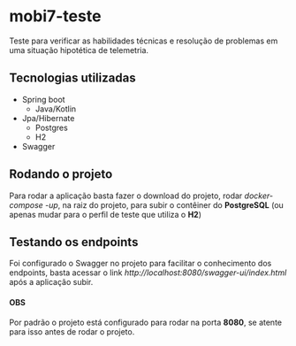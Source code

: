 # mobi7-teste

Teste para verificar as habilidades técnicas e resolução de problemas em uma situação hipotética de telemetria.

## Tecnologias utilizadas

- Spring boot
  - Java/Kotlin
- Jpa/Hibernate
  - Postgres
  - H2
- Swagger 
 
## Rodando o projeto

Para rodar a aplicação basta fazer o download do projeto, rodar *docker-compose -up*, na raiz do projeto, para subir o contêiner do **PostgreSQL** (ou apenas mudar para o perfil de teste que utiliza o **H2**)


## Testando os endpoints

Foi configurado o Swagger no projeto para facilitar o conhecimento dos endpoints, basta acessar o link *http://localhost:8080/swagger-ui/index.html* após a aplicação subir. 


#### OBS

Por padrão o projeto está configurado para rodar na porta **8080**, se atente para isso antes de rodar o projeto.

